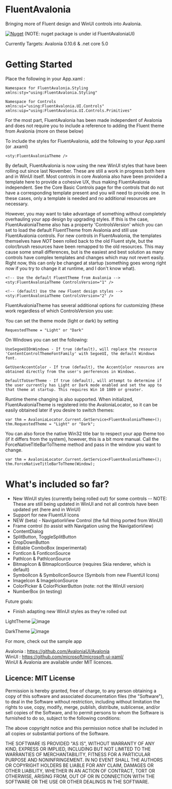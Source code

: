 # FluentAvalonia

Bringing more of Fluent design and WinUI controls into Avalonia.

[![Nuget](https://img.shields.io/nuget/v/FluentAvaloniaUI?style=flat-square)](https://www.nuget.org/packages/FluentAvaloniaUI/)
(NOTE: nuget package is under id FluentAvaloniaUI)

Currently Targets: Avalonia 0.10.6 & .net core 5.0

# Getting Started
Place the following in your App.xaml :
    
    Namespace for FluentAvalonia.Styling
    xmlns:sty="using:FluentAvalonia.Styling"
    
    Namespace for Controls
    xmlns:ui="using:FluentAvalonia.UI.Controls"
    xmlns:uip="using:FluentAvalonia.UI.Controls.Primitives"
    
For the most part, FluentAvalonia has been made independent of Avalonia and does not require you to include a reference to adding the Fluent theme from Avalonia (more on these below)

To include the styles for FluentAvalonia, add the following to your App.xaml (or .axaml)

    <sty:FluentAvaloniaTheme />
    
By default, FluentAvalonia is now using the new WinUI styles that have been rolling out since last November. These are still a work in progress both here and in WinUI itself. Most controls in core Avalonia also have been provided a template here to provide a cohesive UX, thus making FluentAvalonia independent. See the Core Basic Controls page for the controls that do not have a corresponding template present and you will need to provide one. In these cases, only a template is needed and no additional resources are necessary.

However, you may want to take advantage of something without completely overhauling your app design by upgrading styles. If this is the case, FluentAvaloniaTheme also has a property 'ControlsVersion' which you can set to load the default FluentTheme from Avalonia and still use FluentAvalonia controls. For new controls in FluentAvalonia, the templates themselves have *NOT* been rolled back to the old Fluent style, but the color/brush resources have been remapped to the old resources. This may cause some small differences, but is the easiest and best solution as many controls have complex templates and changes which may not revert easily. Right now, this can only be changed at startup (something goes wrong right now if you try to change it at runtime, and I don't know what).

    <!-- Use the default FluentTheme from Avalonia -->
    <sty:FluentAvaloniaTheme ControlsVersion="1" />
    
    <!-- (default) Use the new Fluent design styles -->
    <sty:FluentAvaloniaTheme ControlsVersion="2" />
    

FluentAvaloniaTheme has several additional options for customizing (these work regardless of which ControlsVersion you use:

You can set the theme mode (light or dark) by setting

    RequestedTheme = "Light" or "Dark"

On Windows you can set the following: 

    UseSegoeUIOnWindows - If true (default), will replace the resource 'ContentControlThemeFontFamily' with SegoeUI, the default Windows font.

    GetUserAccentColor - If true (default), the AccentColor resources are obtained directly from the user's perferences in Windows.

    DefaultToUserTheme - If true (default), will attempt to determine if the user currently has Light or Dark mode enabled and set the app to that theme at startup. This requires Win 10 1809 or greater.
    
Runtime theme changing is also supported. When initialized, FluentAvaloniaTheme is registered into the AvaloniaLocator, so it can be easily obtained later if you desire to switch themes:

    var thm = AvaloniaLocator.Current.GetService<FluentAvaloniaTheme>();
    thm.RequestedTheme = "Light" or "Dark";
    
You can also force the native Win32 title bar to respect your app theme too (if it differs from the system), however, this is a bit more manual. Call the ForceNativeTitleBarToTheme method and pass in the window you want to change. 

    var thm = AvaloniaLocator.Current.GetService<FluentAvaloniaTheme>();
    thm.ForceNativeTitleBarToTheme(Window);


# What's included so far?
- New WinUI styles (currently being rolled out) for some controls
-- NOTE: These are still being updated in WinUI and not all controls have been updated yet (here and in WinUI)
- Support for new FluentUI Icons
- NEW (beta) - NavigationView Control (the full thing ported from WinUI)
- Frame control (to assist with Navigation using the NavigationView)
- ContentDialog
- SplitButton, ToggleSplitButton
- DropDownButton
- Editable ComboBox (experimental)
- FontIcon & FontIconSource
- PathIcon & PathIconSource
- BitmapIcon & BitmapIconSource (requires Skia renderer, which is default)
- SymbolIcon & SymbolIconSource (Symbols from new FluentUI Icons)
- ImageIcon & ImageIconSource
- ColorPicker & ColorPickerButton (note: not the WinUI version)
- NumberBox (in testing)

Future goals:
- Finish adapting new WinUI styles as they're rolled out

LightTheme 
![image](https://user-images.githubusercontent.com/40413319/109102163-db175c00-76ed-11eb-8d94-a6fbc1b4e5cc.png)

DarkTheme
![image](https://user-images.githubusercontent.com/40413319/109102203-f7b39400-76ed-11eb-9fc1-35ed6273be86.png)

For more, check out the sample app

Avalonia : https://github.com/AvaloniaUI/Avalonia  
WinUI : https://github.com/microsoft/microsoft-ui-xaml/  
WinUI & Avalonia are available under MIT licences.

## Licence: MIT License

Permission is hereby granted, free of charge, to any person obtaining a copy of this software and associated documentation files (the "Software"), to deal in the Software without restriction, including without limitation the rights to use, copy, modify, merge, publish, distribute, sublicense, and/or sell copies of the Software, and to permit persons to whom the Software is furnished to do so, subject to the following conditions:

The above copyright notice and this permission notice shall be included in all copies or substantial portions of the Software.

THE SOFTWARE IS PROVIDED "AS IS", WITHOUT WARRANTY OF ANY KIND, EXPRESS OR IMPLIED, INCLUDING BUT NOT LIMITED TO THE WARRANTIES OF MERCHANTABILITY, FITNESS FOR A PARTICULAR PURPOSE AND NONINFRINGEMENT. IN NO EVENT SHALL THE AUTHORS OR COPYRIGHT HOLDERS BE LIABLE FOR ANY CLAIM, DAMAGES OR OTHER LIABILITY, WHETHER IN AN ACTION OF CONTRACT, TORT OR OTHERWISE, ARISING FROM, OUT OF OR IN CONNECTION WITH THE SOFTWARE OR THE USE OR OTHER DEALINGS IN THE SOFTWARE.
